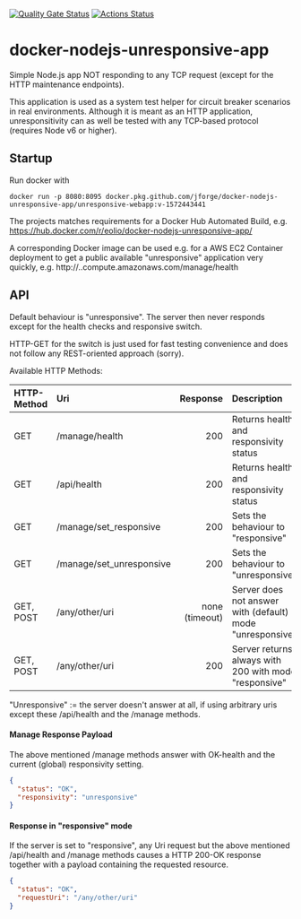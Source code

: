 [![Quality Gate Status](https://sonarcloud.io/api/project_badges/measure?project=jforge_docker-nodejs-unresponsive-app&metric=alert_status)](https://sonarcloud.io/dashboard?id=jforge_docker-nodejs-unresponsive-app)
[![Actions Status](https://github.com/jforge/docker-nodejs-unresponsive-app/workflows/Docker%20Image%20CI/badge.svg)](https://github.com/jforge/docker-nodejs-unresponsive-app/actions?query=workflow%3A"Docker+Image+CI")

# docker-nodejs-unresponsive-app

Simple Node.js app NOT responding to any TCP request (except for the HTTP maintenance endpoints).

This application is used as a system test helper for circuit breaker scenarios in real environments.
Although it is meant as an HTTP application, unresponsitivity can as well be tested with any TCP-based protocol (requires Node v6 or higher).

## Startup

Run docker with
```
docker run -p 8080:8095 docker.pkg.github.com/jforge/docker-nodejs-unresponsive-app/unresponsive-webapp:v-1572443441
```

The projects matches requirements for a Docker Hub Automated Build, e.g. https://hub.docker.com/r/eolio/docker-nodejs-unresponsive-app/

A corresponding Docker image can be used e.g. for a AWS EC2 Container deployment to get a public available "unresponsive" application very quickly, e.g. http://<your-ec2-instance-id>.<aws-region>.compute.amazonaws.com/manage/health


## API

Default behaviour is "unresponsive". The server then never responds except for the health checks and responsive switch.

HTTP-GET for the switch is just used for fast testing convenience and does not follow any REST-oriented approach (sorry).

Available HTTP Methods:

|HTTP-Method |Uri |Response| Description
|:---|:---|---:|:---|
|GET|/manage/health|200|Returns health and responsivity status
|GET|/api/health|200|Returns health and responsivity status
|GET|/manage/set_responsive|200|Sets the behaviour to "responsive"
|GET|/manage/set_unresponsive|200|Sets the behaviour to "unresponsive"
|GET, POST|/any/other/uri|none (timeout)|Server does not answer with (default) mode "unresponsive"
|GET, POST|/any/other/uri|200|Server returns always with 200 with mode "responsive"

"Unresponsive" := the server doesn't answer at all, if using
arbitrary uris except these /api/health and the /manage methods.


#### Manage Response Payload

The above mentioned /manage methods answer with OK-health and the current (global) responsivity setting.

```json
{ 
  "status": "OK",
  "responsivity": "unresponsive"
}
```


#### Response in "responsive" mode

If the server is set to "responsive", any Uri request but the above mentioned /api/health and /manage methods causes a HTTP 200-OK response together with a payload containing the requested resource.

```json
{
  "status": "OK",
  "requestUri": "/any/other/uri"
}
```
